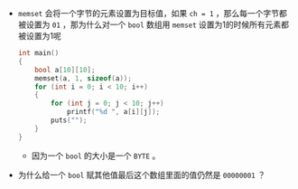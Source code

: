 + `memset` 会将一个字节的元素设置为目标值，如果 `ch = 1` ，那么每一个字节都被设置为 `01` ，那为什么对一个 `bool` 数组用 `memset` 设置为1的时候所有元素都被设置为1呢

  ```cpp
  int main()
  {
      bool a[10][10];
      memset(a, 1, sizeof(a));
      for (int i = 0; i < 10; i++)
      {
          for (int j = 0; j < 10; j++)
              printf("%d ", a[i][j]);
          puts("");
      }
  }
  ```

  + 因为一个 `bool` 的大小是一个 `BYTE` 。

+ 为什么给一个 `bool` 赋其他值最后这个数组里面的值仍然是 `00000001` ？